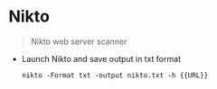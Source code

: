 # Nikto

> Nikto web server scanner

- Launch Nikto and save output in txt format

    `nikto -Format txt -output nikto.txt -h {{URL}}`
